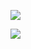 ![](https://media.discordapp.net/attachments/955278858867843082/1211012599689379971/499d3acfa832a0edc69a99e3f081796c.jpg?ex=65eca65f&is=65da315f&hm=acf36b4d18c42858fd4481f8d9de961928b493b8033d69fe8e9768b60c217e73&=&format=webp&width=600&height=600)

![](https://img1.picmix.com/output/pic/normal/0/9/8/3/11623890_62a3e.gif)
